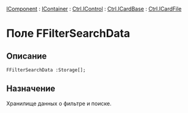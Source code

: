 ﻿---
Link: Com.Ctrl.ICardFile.@FFilterSearchData
---

[IComponent](topic:Com.Custom.ComClasses.IComponent.Default) :
[IContainer](topic:Com.Custom.ComClasses.IContainer.Default) :
[Ctrl.IControl](topic:Com.Custom.ComClasses.Ctrl.IControl.Default) :
[Ctrl.ICardBase](topic:Com.Custom.ComClasses.Ctrl.ICardBase.Default) :
[Ctrl.ICardFile](Default)

# Поле FFilterSearchData

## Описание

    FFilterSearchData :Storage[];

## Назначение

Хранилище данных о фильтре и поиске.



